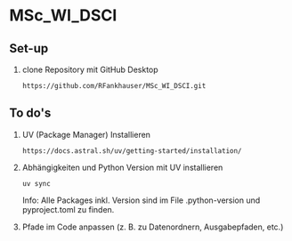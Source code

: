 # MSc_WI_DSCI

## Set-up

1. clone Repository mit GitHub Desktop
    ```
    https://github.com/RFankhauser/MSc_WI_DSCI.git
    ```

## To do's

1. UV (Package Manager) Installieren
    ```
    https://docs.astral.sh/uv/getting-started/installation/
    ```

2. Abhängigkeiten und Python Version mit UV installieren
    ```
    uv sync
    ```
    Info: Alle Packages inkl. Version sind im File .python-version und pyproject.toml zu finden.

3. Pfade im Code anpassen (z. B. zu Datenordnern, Ausgabepfaden, etc.)
